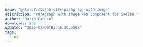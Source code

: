 ```yaml
---
name: "@htmlbricks/hb-site-paragraph-with-image"
description: "Paragraph with image web component for Svelte."
author: "Dario Caruso"
downloads: 263
updated: "2025-03-09T03:10:36.559Z"
tags: 
  - ui
---
```

